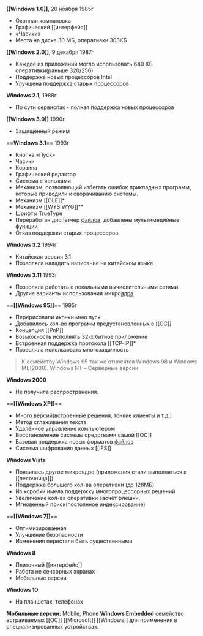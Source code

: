 __[[Windows 1.0]]__,   20 ноября 1985г
- Оконная компановка
- Графический [[интерфейс]]
- «Часики»
- Места на диске 30 МБ, оперативки 303КБ 


__[[Windows 2.0]]__,   9 декабря 1987г
- Каждое из приложений могло использовать 640 КБ оперативки(раньше 320/256)
- Поддержка новых процессоров Intel
- Улучшена поддержка старых процессоров


__Windows 2.1__,  1988г
- По сути сервиспак - полная поддержка новых процессоров


__[[Windows 3.0]]__  1990г
- Защищенный режим


==__Windows 3.1__==  1993г
- Кнопка «Пуск»
- Часики
- Корзина
- Графический редактор
- Система с ярлыками
- Механизм, позволяющий избегать ошибок прикладных программ, которые приводили к сворачиванию системы.
- Механизм [[OLE]]*
- Механизм [[WYSIWYG]]**
- Шрифты TrueType
- Переработан диспетчер [файлов](файл), добавлены мультимедийные функции
- Отказ поддержки старых процессоров


__Windows 3.2__  1994г
- Китайская версия 3.1
- Позволяла наладить написание на китайском языке


__Windows 3.11__  1993г
- Позволяла работать с локальными вычислительными сетями
- Другие варианты использования микро[ядра](Ядро.md)


==__[[Windows 95]]__==  1995г
- Перерисовали иконки мню пуск
- Добавилось кол-во программ предустановленных в [[ОС]]
- Концепция [[PnP]]
- Возможность исполнять 32-х битное приложение
- Встроенная поддержка протокола [[TCP-IP]]*
- Позволяла использовать многозадачность

> К семейству Windows 95 так же относятся Windows 98 и Windows ME(2000).
Windows NT – Серверные версии

__Windows 2000__
-  Не получила распространения.


==__[[Windows XP]]__==
- Много версий(встроенные решения, тонкие клиенты и т.д.)
- Метод сглаживания текста
- Удалённое управление компьютером
- Восстановление системы средствами самой [[ОС]]
- Базовая поддержка новых форматов [файлов](файл)
- Система шифрования данных [[IFS]]


__Windows Vista__
- Появилась другое микроядро (приложения стали выполняться в [[песочница]])
- Поддержка большего кол-ва оперативки (до 128МБ)
- Из коробки имела поддержку многопроцессорных решений
- Увеличение кол-ва оперативки засчёт флешки.
- Мгновенный поиск(постоянное индексирование)


==__[[Windows 7]]__==
- Оптимизированная
- Улучшение безопасности
- Изменения перестали быть существенными


__Windows 8__
- Плиточный [[интерфейс]]
- Работа не сенсорных экранах
- Мобильные версии


__Windows 10__
- На планшетах, телефонах


__Мобильные версии:__
Mobile, Phone
__Windows Embedded__ семейство встраиваемых [[ОС]] [[Microsoft]] [[Windows]] для применения в специализированных устройствах.
